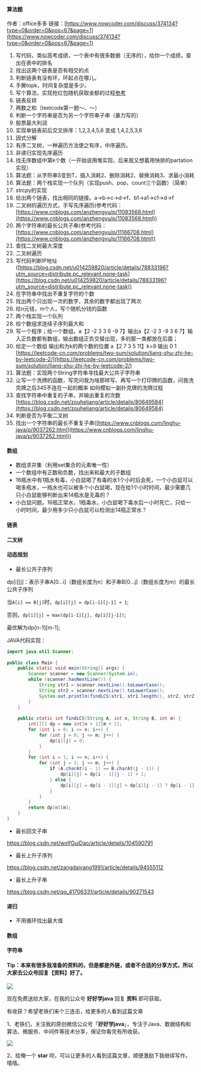
#### 算法题

作者：office多多
链接：[https://www.nowcoder.com/discuss/374134?type=0&order=0&pos=67&page=1](https://www.nowcoder.com/discuss/374134?type=0&order=0&pos=67&page=1)

1.  写代码，类似高考成绩，一个表中有很多数据（无序的），给你一个成绩，查出在表中的排名
2.  找出这两个链表是否有相交的点
3.  判断链表有没有环，环起点在哪儿。
4.  手撕topk，时间复杂度是多少。
5.  写个算法，实现抢红包随机获取金额的过程[参考](https://blog.csdn.net/bjweimengshu/article/details/80045958)
6.  链表反转
7.  两数之和（leetcode第一题～、～）
8.  判断一个字符串是否为另一个字符串子串（暴力写的）
9.  股票最大利润
10.  实现单链表前后交叉排序：1,2,3,4,5,6 变成 1,4,2,5,3,6
11.  因式分解
12.  有序二叉树，一种遍历方法使之有序，中序遍历。
13.  非递归实现先序遍历
14.  找无序数组中第k个数（一开始说用堆实现、后来我又想着用快排的partation实现）
15.  算法题：从字符串S变到T，插入消耗2、删除消耗2、替换消耗3、求最小消耗
16.  算法题：两个栈实现一个队列（实现push、pop、count三个函数）（简单）
17.  strcpy的实现
18.  给出两个链表，找出相同的链接。a->b->c->d->f、b1->a1->c1->d->f
19.  二叉树的遍历方式，手写先序遍历(参考代码：[https://www.cnblogs.com/anzhengyu/p/11083568.html](https://www.cnblogs.com/anzhengyu/p/11083568.html))
20.  两个字符串的最长公共子串(参考代码：[https://www.cnblogs.com/anzhengyu/p/11166708.html](https://www.cnblogs.com/anzhengyu/p/11166708.html))
21.  查找二叉树最大深度
22.  二叉树遍历
23.  写代码判断IP地址([https://blog.csdn.net/u014259820/article/details/78833196?utm_source=distribute.pc_relevant.none-task](https://blog.csdn.net/u014259820/article/details/78833196?utm_source=distribute.pc_relevant.none-task))
24.  在字符串中找出不重复字符的个数
25.  找出两个只出现一次的数字，其余的数字都出现了两次
26.  给n元钱，m个人，写个随机分钱的函数
27.  两个栈实现一个队列
28.  给个数组求连续子序列最大和
29.  写一个程序；给一个数组，a【2 -2 3 3 6 -9 7】输出a【2 -2 3 -9 3 6 7】输入正负数都有数组，输出数组正负交替出现，多的那一类都放在后面；
30.  给定一个数组 输出和为k的两个数的位置 a【2 7 3 5 11】k=9 输出 0 1 [https://leetcode-cn.com/problems/two-sum/solution/liang-shu-zhi-he-by-leetcode-2/](https://leetcode-cn.com/problems/two-sum/solution/liang-shu-zhi-he-by-leetcode-2/)
31.  算法题：实现两个String字符串寻找最大公共子字符串
32.  让写一个洗牌的函数，写完问我为啥那样写、再写一个打印牌的函数，问我洗完牌之后345不连在一起的概率 如何模拟一副扑克牌的洗牌过程
33.  查找字符串中重复的子串，并输出重复的次数 [https://blog.csdn.net/zouheliang/article/details/80649584](https://blog.csdn.net/zouheliang/article/details/80649584)
34.  判断是否为平衡二叉树
35.  找出一个字符串的最长不重复子串([https://www.cnblogs.com/linghu-java/p/9037262.html](https://www.cnblogs.com/linghu-java/p/9037262.html))


#### 数组

- 数组求并集（利用set集合的元素唯一性）
- 一个数组中有正数和负数，找出来和最大的子数组
- 16瓶水中有1瓶水有毒，小白鼠喝了有毒的水1个小时后会死，一个小白鼠可以喝多瓶水，一瓶水也可以被多个小白鼠喝，现在给1个小时时间，最少需要几只小白鼠能够判断出来14瓶水是无毒的？
- 小白鼠问题。16瓶正常水，1瓶毒水，小白鼠喝下毒水后一小时死亡，只给一小时时间，最少用多少只小白鼠可以检测出14瓶正常水？ 

#### 链表

#### 二叉树

#### 动态规划

- 最长公共子序列


dp[i][j]：表示子串A[0...i]（数组长度为n）和子串B[0...j]（数组长度为m）的最长公共子序列

当`A[i] == B[j]`时，`dp[i][j] = dp[i-1][j-1] + 1`;

否则，`dp[i][j] = max(dp[i-1][j], dp[i][j-1])`;

最优解为dp[n-1][m-1];

JAVA代码实现：

```java
import java.util.Scanner;
 
public class Main {
    public static void main(String[] args) {
        Scanner scanner = new Scanner(System.in);
        while (scanner.hasNextLine()) {
            String str1 = scanner.nextLine().toLowerCase();
            String str2 = scanner.nextLine().toLowerCase();
            System.out.println(findLCS(str1, str1.length(), str2, str2.length()));
        }
    }
 
    public static int findLCS(String A, int n, String B, int m) {
        int[][] dp = new int[n + 1][m + 1];
        for (int i = 0; i <= n; i++) {
            for (int j = 0; j <= m; j++) {
                dp[i][j] = 0;
            }
        }
        for (int i = 1; i <= n; i++) {
            for (int j = 1; j <= m; j++) {
                if (A.charAt(i - 1) == B.charAt(j - 1)) {
                    dp[i][j] = dp[i - 1][j - 1] + 1;
                } else {
                    dp[i][j] = dp[i - 1][j] > dp[i][j - 1] ? dp[i - 1][j] : dp[i][j - 1];
                }
            }
        }
        return dp[n][m];
    }
}
```

- 最长回文子串

https://blog.csdn.net/wolfGuiDao/article/details/104590791

- 最长上升子序列

https://blog.csdn.net/zangdaiyang1991/article/details/94555112

- 最长上升子串

https://blog.csdn.net/qq_41706331/article/details/90271543

#### 递归

- 不用循环找出最大值



#### 数组

#### 字符串

#### Tip：本来有很多我准备的资料的，但是都是外链，或者不合适的分享方式，所以大家去公众号回复【资料】好了。

![](http://image.ouyangsihai.cn/FszE5cIon6eHHexBEgOSBGBWeoyP)

现在免费送给大家，在我的公众号 **好好学java** 回复 **资料** 即可获取。

有收获？希望老铁们来个三连击，给更多的人看到这篇文章

1、老铁们，关注我的原创微信公众号「**好好学java**」，专注于Java、数据结构和算法、微服务、中间件等技术分享，保证你看完有所收获。

![](http://image.ouyangsihai.cn/FgUUPlQOlQtjbbdOs1RZK9gWxitV)

2、给俺一个 **star** 呗，可以让更多的人看到这篇文章，顺便激励下我继续写作，嘻嘻。